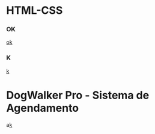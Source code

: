 # HTML-CSS
<H3>OK</H3>
<a href="https://paulo1707.github.io/HTML-CSS/trabalho me surprienda">ok</a>
<H3>K</H3>
<a href="https://paulo1707.github.io/HTML-CSS/exe006">k</a>

<h1>DogWalker Pro - Sistema de Agendamento</h1>
a<a href="https://paulo1707.github.io/carol">k</a>